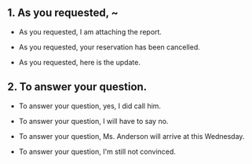 ## 1. As you requested, ~ 

- As you requested, I am attaching the report.

- As you requested, your reservation has been cancelled.

- As you requested, here is the update.

## 2. To answer your question.

- To answer your question, yes, I did call him.

- To answer your question, I will have to say no.

- To answer your question, Ms. Anderson will arrive at this Wednesday.

- To answer your question, I'm still not convinced.
